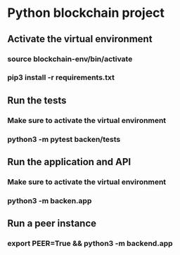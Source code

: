 # Python blockchain project

## Activate the virtual environment 

### source blockchain-env/bin/activate 

### pip3 install -r requirements.txt

## Run the tests

### Make sure to activate the virtual environment 

### python3 -m pytest backen/tests 

## Run the application and API 

### Make sure to activate the virtual environment 

### python3 -m backen.app

## Run a peer instance 

### export PEER=True && python3 -m backend.app